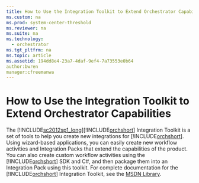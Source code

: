 ```yaml
---
title: How to Use the Integration Toolkit to Extend Orchestrator Capabilities
ms.custom: na
ms.prod: system-center-threshold
ms.reviewer: na
ms.suite: na
ms.technology: 
  - orchestrator
ms.tgt_pltfrm: na
ms.topic: article
ms.assetid: 194dd8e4-23a7-4daf-9ef4-7a73553e0b64
author:bwren
manager:cfreemanwa
---
```

# How to Use the Integration Toolkit to Extend Orchestrator Capabilities
The [!INCLUDE[sc2012sp1_long](../../om/manage/includes/sc2012sp1_long_md.md)][!INCLUDE[orchshort](../../om/manage/includes/orchshort_md.md)] Integration Toolkit is a set of tools to help you create new integrations for [!INCLUDE[orchshort](../../om/manage/includes/orchshort_md.md)]. Using wizard\-based applications, you can easily create new workflow activities and Integration Packs that extend the capabilities of the product. You can also create custom workflow activities using the [!INCLUDE[orchshort](../../om/manage/includes/orchshort_md.md)] SDK and C\#, and then package them into an Integration Pack using this toolkit.&nbsp;For complete documentation for the [!INCLUDE[orchshort](../../om/manage/includes/orchshort_md.md)] Integration Toolkit, see the [MSDN Library](http://go.microsoft.com/fwlink/?LinkId=261687).  
  
